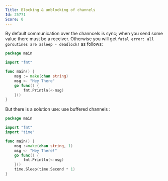 ```yaml
---
Title: Blocking & unblocking of channels
Id: 25771
Score: 0
---
```

By default communication over the channcels is sync; when you send some value there must be a receiver. Otherwise you will get `fatal error: all goroutines are asleep - deadlock!` as follows:

```go
package main

import "fmt"

func main() {
    msg := make(chan string)
    msg <- "Hey There"
    go func() {
        fmt.Println(<-msg)
    }()
}
```
But there is a solution use: use buffered channels :

```go
package main

import "fmt"
import "time"

func main() {
    msg :=make(chan string, 1)
    msg <- "Hey There!"
    go func() {
        fmt.Println(<-msg)
    }()
    time.Sleep(time.Second * 1)
}
```

